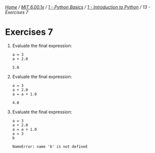 _[Home](../../../) / [MIT 6.00.1x](../../) / [1 - Python Basics](../) / [1 - Introduction to Python](./) / 13 - Exercises 7_
# Exercises 7

1. Evaluate the final expression:
	```
	a = 3
	a + 2.0
	```
	`5.0`

2. Evaluate the final expression:
	```
	a = 3
	a + 2.0
	a = a + 1.0
	```
	`4.0`

3. Evaluate the final expression:
	```
	a = 3
	a + 2.0
	a = a + 1.0
	a = 3
	b
	```
	`NameError: name 'b' is not defined`